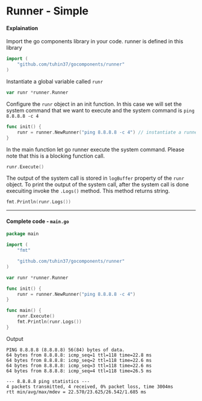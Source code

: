 # Runner - Simple

#### Explaination

Import the go components library in your code. runner is defined in this library

```go
import (
    "github.com/tuhin37/gocomponents/runner"
)
```

Instantiate a global variable called `runr` 

```go
var runr *runner.Runner
```

Configure the `runr` object in an init function. In this case we will set the system command that we want to execute and the system command is `ping 8.8.8.8 -c 4`

```go
func init() {
    runr = runner.NewRunner("ping 8.8.8.8 -c 4") // instantiate a runner
}
```

In the main function let go runner execute the system command. Please note that this is a blocking function call.

```go
runr.Execute()
```

The output of the system call is stored in `logBuffer` property of the `runr` object. To print the output of the system call, after the system call is done execuiting invoke the `.Logs()`  method. This method returns string.

```go
fmt.Println(runr.Logs())
```

---

#### Complete code - `main.go`

```go
package main

import (
    "fmt"

    "github.com/tuhin37/gocomponents/runner"
)

var runr *runner.Runner

func init() {
    runr = runner.NewRunner("ping 8.8.8.8 -c 4")
}

func main() {
    runr.Execute()
    fmt.Println(runr.Logs())
}
```

Output

```shell
PING 8.8.8.8 (8.8.8.8) 56(84) bytes of data.
64 bytes from 8.8.8.8: icmp_seq=1 ttl=118 time=22.8 ms
64 bytes from 8.8.8.8: icmp_seq=2 ttl=118 time=22.6 ms
64 bytes from 8.8.8.8: icmp_seq=3 ttl=118 time=22.6 ms
64 bytes from 8.8.8.8: icmp_seq=4 ttl=118 time=26.5 ms

--- 8.8.8.8 ping statistics ---
4 packets transmitted, 4 received, 0% packet loss, time 3004ms
rtt min/avg/max/mdev = 22.570/23.625/26.542/1.685 ms
```
